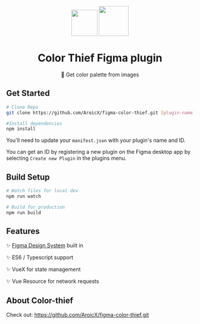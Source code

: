 <div align="center">
<img src="https://vuejs.org/images/logo.png" width="70">

<img src="https://dashboard.snapcraft.io/site_media/appmedia/2019/03/icon_E5fiGLe.png" width="80">

# Color Thief Figma plugin 

🚀 Get color palette from images
</div>

## Get Started

```bash
# Clone Repo
git clone https://github.com/AroicX/figma-color-thief.git [plugin-name]

#Install dependencies
npm install
```

You'll need to update your `manifest.json` with your plugin's name and ID.

You can get an ID by registering a new plugin on the Figma desktop app by selecting `Create new Plugin` in the plugins menu.

## Build Setup

```bash
# Watch files for local dev
npm run watch

# Build for production
npm run build
```

## Features

✨ [Figma Design System](https://thomas-lowry.github.io/figma-plugin-ds/) built in

✨ ES6 / Typescript support

✨ VueX for state management

✨ Vue Resource for network requests


## About Color-thief


Check out: https://github.com/AroicX/figma-color-thief.git
